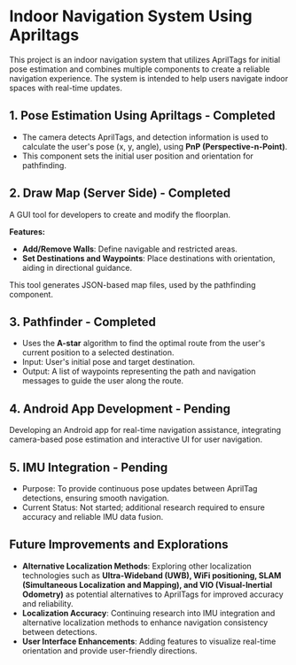 # Indoor Navigation System Using Apriltags
This project is an indoor navigation system that utilizes AprilTags for initial pose estimation and combines multiple components to create a reliable navigation experience. The system is intended to help users navigate indoor spaces with real-time updates.

## 1. Pose Estimation Using Apriltags - Completed
- The camera detects AprilTags, and detection information is used to calculate the user's pose (x, y, angle), using **PnP (Perspective-n-Point)**.
- This component sets the initial user position and orientation for pathfinding.

## 2. Draw Map (Server Side) - Completed
A GUI tool for developers to create and modify the floorplan.

**Features:**
- **Add/Remove Walls**: Define navigable and restricted areas.
- **Set Destinations and Waypoints**: Place destinations with orientation, aiding in directional guidance.

This tool generates JSON-based map files, used by the pathfinding component.

## 3. Pathfinder - Completed
- Uses the **A-star** algorithm to find the optimal route from the user's current position to a selected destination.
- Input: User's initial pose and target destination.
- Output: A list of waypoints representing the path and navigation messages to guide the user along the route.

## 4. Android App Development - Pending
Developing an Android app for real-time navigation assistance, integrating camera-based pose estimation and interactive UI for user navigation.

## 5. IMU Integration - Pending
- Purpose: To provide continuous pose updates between AprilTag detections, ensuring smooth navigation.
- Current Status: Not started; additional research required to ensure accuracy and reliable IMU data fusion.

## Future Improvements and Explorations
- **Alternative Localization Methods**: Exploring other localization technologies such as **Ultra-Wideband (UWB), WiFi positioning, SLAM (Simultaneous Localization and Mapping), and VIO (Visual-Inertial Odometry)** as potential alternatives to AprilTags for improved accuracy and reliability.
- **Localization Accuracy**: Continuing research into IMU integration and alternative localization methods to enhance navigation consistency between detections.
- **User Interface Enhancements**: Adding features to visualize real-time orientation and provide user-friendly directions.